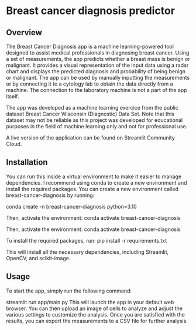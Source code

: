 # Breast cancer diagnosis predictor
## Overview
The Breast Cancer Diagnosis app is a machine learning-powered tool designed to assist medical professionals in diagnosing breast cancer. Using a set of measurements, the app predicts whether a breast mass is benign or malignant. It provides a visual representation of the input data using a radar chart and displays the predicted diagnosis and probability of being benign or malignant. The app can be used by manually inputting the measurements or by connecting it to a cytology lab to obtain the data directly from a machine. The connection to the laboratory machine is not a part of the app itself.

The app was developed as a machine learning exercice from the public dataset Breast Cancer Wisconsin (Diagnostic) Data Set. Note that this dataset may not be reliable as this project was developed for educational purposes in the field of machine learning only and not for professional use.

A live version of the application can be found on Streamlit Community Cloud.

## Installation
You can run this inside a virtual environment to make it easier to manage dependencies. I recommend using conda to create a new environment and install the required packages. You can create a new environment 
called breast-cancer-diagnosis by running:

conda create -n breast-cancer-diagnosis python=3.10 

Then, activate the environment:
conda activate breast-cancer-diagnosis

Then, activate the environment:
conda activate breast-cancer-diagnosis

To install the required packages, run:
pip install -r requirements.txt

This will install all the necessary dependencies, including Streamlit, OpenCV, and scikit-image.

## Usage
To start the app, simply run the following command:

streamlit run app/main.py
This will launch the app in your default web browser. You can then upload an image of cells to analyze and adjust the various settings to customize the analysis. Once you are satisfied with the results, you can export the measurements to a CSV file for further analysis.
